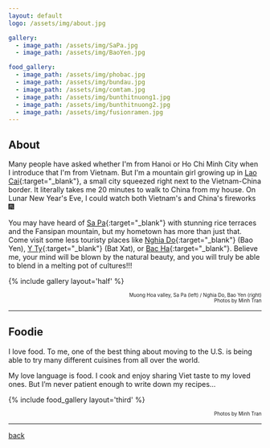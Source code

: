```yaml
---
layout: default
logo: /assets/img/about.jpg

gallery:
  - image_path: /assets/img/SaPa.jpg
  - image_path: /assets/img/BaoYen.jpg

food_gallery:
  - image_path: /assets/img/phobac.jpg
  - image_path: /assets/img/bundau.jpg
  - image_path: /assets/img/comtam.jpg
  - image_path: /assets/img/bunthitnuong1.jpg
  - image_path: /assets/img/bunthitnuong2.jpg
  - image_path: /assets/img/fusionramen.jpg
---
```


## About

Many people have asked whether I'm from Hanoi or Ho Chi Minh City when I introduce that I'm from Vietnam. But I'm a mountain girl growing up in [Lao Cai](https://en.wikipedia.org/wiki/Lào_Cai_province){:target="_blank"}, a small city squeezed right next to the Vietnam-China border. It literally takes me 20 minutes to walk to China from my house. On Lunar New Year's Eve, I could watch both Vietnam's and China's fireworks 🎆

You may have heard of [Sa Pa](https://youtu.be/BnbL8ZDl0do?si=FlTUsz0ZN8HerBQa){:target="_blank"} with stunning rice terraces and the Fansipan mountain, but my hometown has more than just that. Come visit some less touristy places like [Nghia Do](https://youtu.be/jgF6m7zwdnw?si=sTkQ11YLNun3Pomn){:target="_blank"} (Bao Yen), [Y Ty](https://youtu.be/7vaojMfzbw4?si=Y9f2w8MEPR9hMDUE){:target="_blank"} (Bat Xat), or [Bac Ha](https://youtu.be/1o2aVH0RHGk?si=pauMJH-Yr5gv5_Ev){:target="_blank"}. Believe me, your mind will be blown by the natural beauty, and you will truly be able to blend in a melting pot of cultures!!!

{% include gallery layout='half' %}
<div style="text-align: right">
  <small><sub>Muong Hoa valley, Sa Pa (left) / Nghia Do, Bao Yen (right)</sub></small>
  <br>
  <small><sup>Photos by Minh Tran</sup></small>
</div>

* * *
## Foodie

I love food. To me, one of the best thing about moving to the U.S. is being able to try many different cuisines from all over the world.

My love language is food. I cook and enjoy sharing Viet taste to my loved ones. But I’m never patient enough to write down my recipes...

{% include food_gallery layout='third' %}
<div style="text-align: right"><small><sup>Photos by Minh Tran</sup></small></div>

* * *
[back](./)